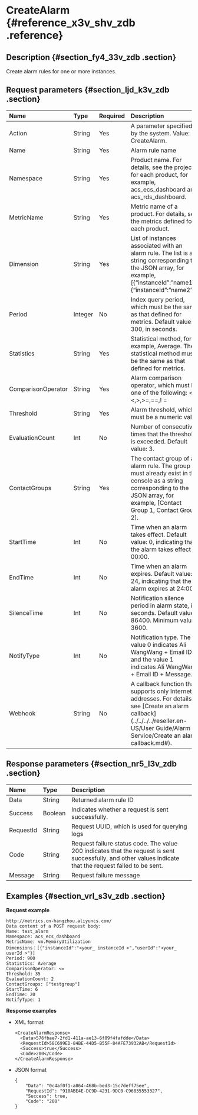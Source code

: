 # CreateAlarm {#reference_x3v_shv_zdb .reference}

## Description {#section_fy4_33v_zdb .section}

Create alarm rules for one or more instances.

## Request parameters {#section_ljd_k3v_zdb .section}

|Name|Type|Required|Description|
|:---|:---|:-------|:----------|
|Action|String|Yes|A parameter specified by the system. Value: CreateAlarm.|
|Name|String|Yes|Alarm rule name|
|Namespace|String|Yes|Product name. For details, see the projects for each product, for example, acs\_ecs\_dashboard and acs\_rds\_dashboard.|
|MetricName|String|Yes|Metric name of a product. For details, see the metrics defined for each product.|
|Dimension|String|Yes|List of instances associated with an alarm rule. The list is a string corresponding to the JSON array, for example, \[\{“instanceId”:”name1”\},\{“instanceId”:”name2”\}\].|
|Period|Integer|No|Index query period, which must be the same as that defined for metrics. Default value: 300, in seconds.|
|Statistics|String|Yes|Statistical method, for example, Average. The statistical method must be the same as that defined for metrics.|
|ComparisonOperator|String|Yes|Alarm comparison operator, which must be one of the following: <=,<,\>,\>=,==,! =|
|Threshold|String|Yes|Alarm threshold, which must be a numeric value|
|EvaluationCount|Int|No|Number of consecutive times that the threshold is exceeded. Default value: 3.|
|ContactGroups|String|Yes|The contact group of an alarm rule. The group must already exist in the console as a string corresponding to the JSON array, for example, \[Contact Group 1, Contact Group 2\].|
|StartTime|Int|No|Time when an alarm takes effect. Default value: 0, indicating that the alarm takes effect at 00:00.|
|EndTime|Int|No|Time when an alarm expires. Default value: 24, indicating that the alarm expires at 24:00.|
|SilenceTime|Int|No|Notification silence period in alarm state, in seconds. Default value: 86400. Minimum value: 3600.|
|NotifyType|Int|No|Notification type. The value 0 indicates Ali WangWang + Email ID, and the value 1 indicates Ali WangWang + Email ID + Message.|
|Webhook|String|No|A callback function that supports only Internet addresses. For details, see [Create an alarm callback](../../../../reseller.en-US/User Guide/Alarm Service/Create an alarm callback.md#).|

## Response parameters {#section_nr5_l3v_zdb .section}

|Name|Type|Description|
|:---|:---|:----------|
|Data|String|Returned alarm rule ID|
|Success|Boolean|Indicates whether a request is sent successfully.|
|RequestId|String|Request UUID, which is used for querying logs|
|Code|String|Request failure status code. The value 200 indicates that the request is sent successfully, and other values indicate that the request failed to be sent.|
|Message|String|Request failure message|

## Examples {#section_vrl_s3v_zdb .section}

**Request example**

```
http://metrics.cn-hangzhou.aliyuncs.com/
Data content of a POST request body:
Name: test_alarm
Namespace: acs_ecs_dashboard
MetricName: vm.MemoryUtilization
Dimensions：[{"instanceId":"<your_ instanceId >","userId":"<your_ userId >"}]
Period: 900
Statistics: Average
ComparisonOperator: <=
Threshold: 35
EvaluationCount: 2
ContactGroups: ["testgroup"]
StartTime: 6
EndTime: 20
NotifyType: 1
```

**Response examples**

-   XML format

    ```
    <CreateAlarmResponse>
      <Data>576fbae7-2fd1-411a-ae13-6f09f4fafdde</Data>
      <RequestId>58C699ED-84BE-44D5-B55F-84AFE73932AB</RequestId>
      <Success>true</Success>
      <Code>200</Code>
    </CreateAlarmResponse>
    ```

-   JSON format

    ```
    {
        "Data": "0c4af0f1-a864-468b-bed3-15c7deff75ee", 
        "RequestId": "910ABE4E-DC9D-4231-9DC0-C96835553327", 
        "Success": true, 
        "Code": "200"
    }
    ```


